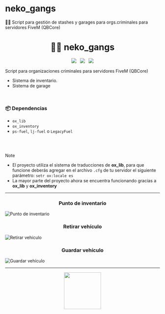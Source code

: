 # neko_gangs
🥷🏻 Script para gestión de stashes y garages para orgs.criminales para servidores FiveM (QBCore)



<h1 align="center">🥷🏻 neko_gangs</h1>

<p align="center">
  <img src="https://img.shields.io/github/repo-size/imkuroneko/neko_gangs?style=flat"/> &nbsp;
  <img src="https://img.shields.io/github/languages/top/imkuroneko/neko_gangs?style=flat"/> &nbsp;
  <img src="https://img.shields.io/github/last-commit/imkuroneko/neko_gangs?color=pink&style=flat"/>
</p>


Script para organizaciones criminales para servidores FiveM (QBCore)

- Sistema de inventario.
- Sistema de garage

<br>

### 📦 Dependencias
- `ox_lib`
- `ox_inventory`
- `ps-fuel`, `lj-fuel` o `LegacyFuel`

<br>

<br>

> [!NOTE]
> - El proyecto utiliza el sistema de traducciones de **ox_lib**, para que funcione deberás agregar en el archivo `.cfg` de tu servidor el siguiente parámetro: `setr ox:locale es`
> - La mayor parte del proyecto ahora se encuentra funcionando gracias a **ox_lib** y **ox_inventory**

<hr>

<h3 align="center">Punto de inventario</h3>
<img src="https://github.com/imkuroneko/neko_gangs/assets/20273059/899094d5-ab88-4c49-b28a-4fa72145c292" alt="Punto de inventario"/>
<br>

<h3 align="center">Retirar vehículo</h3>
<img src="https://github.com/imkuroneko/neko_gangs/assets/20273059/c79bb421-d9d0-44b8-b6a8-846fe1fa8fae" alt="Retirar vehículo"/>
<br>

<h3 align="center">Guardar vehículo</h3>
<img src="https://github.com/imkuroneko/neko_gangs/assets/20273059/42d26b9d-00bd-4c0c-83a7-01cdaa64a2de" alt="Guardar vehículo"/>


-----

<p align="center">
  <a href="https://kuroneko.im" target="_blank">
    <img src="https://kuroneko.im/web/assets/images/profile.png" width="120">
  </a>
</p>
